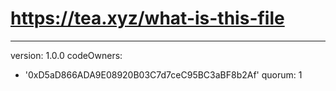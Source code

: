 # https://tea.xyz/what-is-this-file
---
version: 1.0.0
codeOwners:
  - '0xD5aD866ADA9E08920B03C7d7ceC95BC3aBF8b2Af'
quorum: 1

